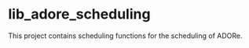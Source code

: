 <!--
********************************************************************************
* Copyright (C) 2017-2023 German Aerospace Center (DLR). 
* Eclipse ADORe, Automated Driving Open Research https://eclipse.org/adore
*
* This program and the accompanying materials are made available under the 
* terms of the Eclipse Public License 2.0 which is available at
* http://www.eclipse.org/legal/epl-2.0.
*
* SPDX-License-Identifier: EPL-2.0 
*
* Contributors: 
*   Matthias Nichting - initial API and implementation
********************************************************************************
-->

# lib_adore_scheduling
This project contains scheduling functions for the scheduling of ADORe.